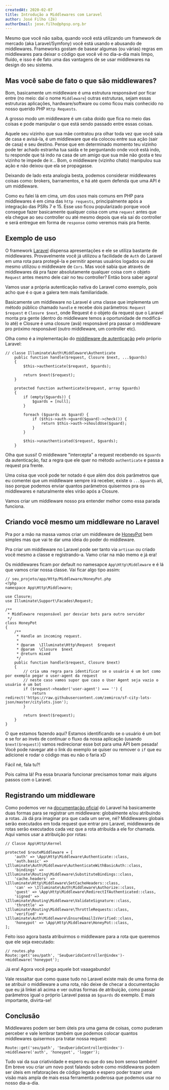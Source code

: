 ```yaml
---
createdAt: 2020-02-07
title: Introdução a Middlewares com Laravel
author: José Filho (Zé)
authorEmail: jose.filho@phpsp.org.br
---
```


Mesmo que você não saiba, quando você está utilizando um framework de mercado (aka Laravel/Symfony) você está usando e abusando de middlewares. Frameworks gostam de basear algumas (ou várias) regras em middlewares para deixar o código que você vê no dia-a-dia mais limpo, fluído, e isso é de fato uma das vantagens de se usar middlewares na design do seu sistema.

## Mas você sabe de fato o que são middlewares?

Bom, basicamente um middleware é uma estrutura responsável por ficar entre (no meio: daí o nome `Middleware`) outras estruturas, sejam essas estruturas aplicações, hardware/software ou como ficou mais conhecido no nosso querido PHP `Http Requests`.

A grosso modo um middleware é um caba doido que fica no meio das coisas e pode manipular o que está sendo passado entre essas coisas.

Aquele seu vizinho que sua mãe contratou pra olhar toda vez que você saia de casa e avisá-la, é um middleware que ela colocou entre sua ação (sair de casa) e seu destino. Pense que em determinado momento teu vizinho pode ter achado estranha tua saída e te perguntando onde você está indo, tu responde que tá indo na casa de um amigo que sua mãe não gosta e teu vizinho te impede de ir... Bom, o middleware (vizinho chato) manipulou sua ação e não deixou que ela se propagasse.

Deixando de lado esta analogia besta, podemos considerar middlewares coisas como: brokers, barramentos, e há até quem defenda que uma API é um middleware.

Como eu falei lá em cima, um dos usos mais comuns em PHP para middlewares é em cima das `http requests`, principalmente após a integração das PSRs 7 e 15. Esse uso ficou popularizado porque você consegue fazer basicamente qualquer coisa com uma `request` antes que ela chegue ao seu controller ou até mesmo depois que ela sai do controller e será entregue em forma de `response` como veremos mais pra frente.

## Exemplo de uso

O framework [Laravel](https://laravel.com) dispensa apresentações e ele se utiliza bastante de middlewares. Provavelmente você já utilizou a facilidade de `Auth` do Laravel em uma rota para protegê-la e permitir apenas usuários logados ou até mesmo utilizou o middleware de `Cors`. Mas você sabia que através de middlewares dá pra fazer absolutamente qualquer coisa com o objeto `Request` antes mesmo dele cair no teu controller? Então bora saber agora!

Vamos usar a própria autenticação nativa do Laravel como exemplo, pois acho que é o que a galera tem mais familiaridade.

Basicamente um middleware no Laravel é uma classe que implementa um método público chamado `handle` e recebe dois parâmetros: `Request $request` e `Closure $next`, onde Request é o objeto da request que o Laravel monta pra gente (dentro do middleware temos a oportunidade de modificá-lo até) e Closure é uma closure (avá) responsável pra passar o middleware pro próximo responsável (outro middleware, um controller etc).

Olha como é a implementação do [middleware de autenticação](https://github.com/illuminate/auth/blob/master/Middleware/Authenticate.php) pelo próprio Laravel:

```
// classe Illuminate\Auth\Middleware\Authenticate
    public function handle($request, Closure $next, ...$guards)
    {
        $this->authenticate($request, $guards);

        return $next($request);
    }

    protected function authenticate($request, array $guards)
    {
        if (empty($guards)) {
            $guards = [null];
        }

        foreach ($guards as $guard) {
            if ($this->auth->guard($guard)->check()) {
                return $this->auth->shouldUse($guard);
            }
        }

        $this->unauthenticated($request, $guards);
    }
```

Olha que sussi! O middleware "intercepta" a request recebendo os `$guards` da autenticação, faz a regra que ele quer no método `authenticate` e passa a request pra frente.

Uma coisa que você pode ter notado é que além dos dois parâmetros que eu comentei que um middleware sempre irá receber, existe o `...$guards` ali, isso porque podemos enviar quantos parâmetros quisermos pra os middlewares e naturalmente eles virão após a Closure.

Vamos criar um middleware nosso pra entender melhor como essa parada funciona.

## Criando você mesmo um middleware no Laravel

Pra por a mão na massa vamos criar um middleware de [HoneyPot](https://pt.wikipedia.org/wiki/Honeypot) bem simples mas que vai te dar uma ideia do poder do middleware.

Pra criar um middleware no Laravel pode ser tanto via `artisan` ou criado você mesmo a classe e registrando-a. Vamo criar na mão memo e já era!

Os middlewares ficam por default no namesapce `App\Http\Middleware` e é lá que vamos criar nossa classe. Vai ficar algo tipo assim:

```
// seu_projeto/app/Http/Middleware/HoneyPot.php
<?php
namespace App\Http\Middleware;

use Closure;
use Illuminate\Support\Facades\Request;

/**
 * Middleware responsável por desviar bots para outro servidor
 */
class HoneyPot
{
    /**
     * Handle an incoming request.
     *
     * @param  \Illuminate\Http\Request  $request
     * @param  \Closure  $next
     * @return mixed
     */
    public function handle($request, Closure $next)
    {
        // cria uma regra para identificar se o usuário é um bot como por exemplo pegar o user-agent da request
        // neste caso vamos supor que caso o User Agent seja vazio o usuário é um bot
        if ($request->header('user-agent') === '') {
            return redirect('https://raw.githubusercontent.com/zemirco/sf-city-lots-json/master/citylots.json');
        }

        return $next($request);
    }
}
```

O que estamos fazendo aqui? Estamos identificando se o usuário é um bot e se for ao invés de continuar o fluxo da nossa aplicação (usando `$next($request)`) vamos redirecionar esse bot para uma API bem pesada! Você pode navegar até o link do exemplo se quiser ou remover o `if` que eu adicionei e rodar o código mas eu não o faria xD

Fácil né, fala tu?!

Pois calma lá! Pra essa bruxaria funcionar precisamos tomar mais alguns passos com o Laravel.

## Registrando um middleware

Como podemos ver na [documentação oficial](https://laravel.com/docs/6.x/middleware#registering-middleware) do Laravel há basicamente duas formas para se registrar um middleware: globalmente e/ou atribuindo a rotas. Já dá pra imaginar pra que cada um serve, né? Middlewares globais serão executados em toda request que entrar pro Laravel, middlewares de rotas serão executados cada vez que a rota atribuída a ele for chamada. Aqui vamos usar a atribuição por rotas:

```
// Classe App\Http\Kernel

protected $routeMiddleware = [
    'auth' => \App\Http\Middleware\Authenticate::class,
    'auth.basic' => \Illuminate\Auth\Middleware\AuthenticateWithBasicAuth::class,
    'bindings' => \Illuminate\Routing\Middleware\SubstituteBindings::class,
    'cache.headers' => \Illuminate\Http\Middleware\SetCacheHeaders::class,
    'can' => \Illuminate\Auth\Middleware\Authorize::class,
    'guest' => \App\Http\Middleware\RedirectIfAuthenticated::class,
    'signed' => \Illuminate\Routing\Middleware\ValidateSignature::class,
    'throttle' => \Illuminate\Routing\Middleware\ThrottleRequests::class,
    'verified' => \Illuminate\Auth\Middleware\EnsureEmailIsVerified::class,
    'honeypot' => \App\Http\Middleware\HoneyPot::class,
];
```

Feito isso agora basta atribuirmos o middleware para a rota que queremos que ele seja executado:

```
// routes.php
Route::get('seu/path', 'SeuQueridoController@index')->middleware('honeypot');
```

Já era! Agora você pega aquele bot vaaagabundo!

Vale ressaltar que como quase tudo no Laravel existe mais de uma forma de se atribuir o middleware a uma rota, não deixe de checar a documentação que eu já linkei ali acima e ver outras formas de atribuição, como passar parâmetros igual o próprio Laravel passa as `$guards` do exemplo. E mais importante, divirta-se!

## Conclusão

Middlewares podem ser bem úteis pra uma gama de coisas, como puderam perceber e vale lembrar também que podemos colocar quantos middlewares quisermos pra tratar nossa request:
```
Route::get('seu/path', 'SeuQueridoController@index')->middleware('auth', 'honeypot', 'logger');
```
Tudo vai da sua criatividade e espero eu que do seu bom senso também! Em breve vou criar um novo post falando sobre como middlewares podem ser úteis em refatorações de código legado e espero poder trazer uma visão mais ampla de mais essa ferramenta poderosa que podemos usar no nosso dia-a-dia.

